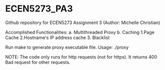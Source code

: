 # ECEN5273_PA3
Github repository for ECEN5273 Assignment 3 (Author: Michelle Christian)

Accomplished Functionalities:
a. Multithreaded Proxy
b. Caching
    1.Page Cache
    2.Hostname's IP address cache
    3. Blacklist

Run make to generate proxy executable file. 
Usage: ./proxy <portnumber>

NOTE: The code only runs for http requests (not for https). It returns 400 Bad request for other requests.
